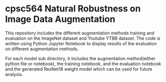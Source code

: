 # cpsc564 Natural Robustness on Image Data Augmentation

This repository includes the different augmentation methods training and evaluation on the ImageNet dataset and Youtube YTBB dataset.
The code is written using Python Jupyter Notebook to display results of the evaluation on different augmentation methods.

For each model sub directory, it includes the augmentation method(either python file or notebook), the training notebook, and the evaluation notebook and the generated ResNet18 weight model which can be used for future analysis.
